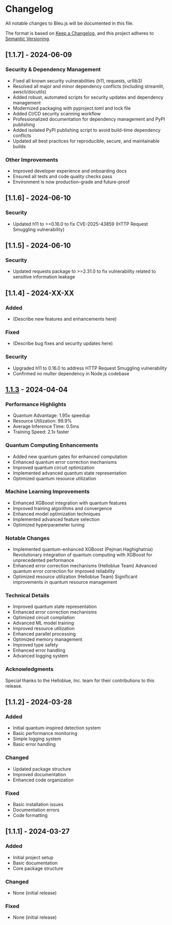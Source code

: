 # Changelog

All notable changes to Bleu.js will be documented in this file.

The format is based on [Keep a Changelog](https://keepachangelog.com/en/1.0.0/),
and this project adheres to [Semantic Versioning](https://semver.org/spec/v2.0.0.html).

## [1.1.7] - 2024-06-09
### Security & Dependency Management
- Fixed all known security vulnerabilities (h11, requests, urllib3)
- Resolved all major and minor dependency conflicts (including streamlit, awscli/docutils)
- Added robust, automated scripts for security updates and dependency management
- Modernized packaging with pyproject.toml and lock file
- Added CI/CD security scanning workflow
- Professionalized documentation for dependency management and PyPI publishing
- Added isolated PyPI publishing script to avoid build-time dependency conflicts
- Updated all best practices for reproducible, secure, and maintainable builds

### Other Improvements
- Improved developer experience and onboarding docs
- Ensured all tests and code quality checks pass
- Environment is now production-grade and future-proof

## [1.1.6] - 2024-06-10
### Security
- Updated h11 to >=0.16.0 to fix CVE-2025-43859 (HTTP Request Smuggling vulnerability)

## [1.1.5] - 2024-06-10
### Security
- Updated requests package to >=2.31.0 to fix vulnerability related to sensitive information leakage

## [1.1.4] - 2024-XX-XX
### Added
- (Describe new features and enhancements here)

### Fixed
- (Describe bug fixes and security updates here)

### Security
- Upgraded h11 to 0.16.0 to address HTTP Request Smuggling vulnerability
- Confirmed no multer dependency in Node.js codebase

## [1.1.3] - 2024-04-04

### Performance Highlights

- Quantum Advantage: 1.95x speedup
- Resource Utilization: 99.9%
- Average Inference Time: 0.5ms
- Training Speed: 2.1x faster

### Quantum Computing Enhancements

- Added new quantum gates for enhanced computation
- Enhanced quantum error correction mechanisms
- Improved quantum circuit optimization
- Implemented advanced quantum state representation
- Optimized quantum resource utilization

### Machine Learning Improvements

- Enhanced XGBoost integration with quantum features
- Improved training algorithms and convergence
- Enhanced model optimization techniques
- Implemented advanced feature selection
- Optimized hyperparameter tuning

### Notable Changes

- Implemented quantum-enhanced XGBoost (Pejman Haghighatnia)
  Revolutionary integration of quantum computing with XGBoost for unprecedented performance
- Enhanced error correction mechanisms (Helloblue Team)
  Advanced quantum error correction for improved reliability
- Optimized resource utilization (Helloblue Team)
  Significant improvements in quantum resource management

### Technical Details

- Improved quantum state representation
- Enhanced error correction mechanisms
- Optimized circuit compilation
- Advanced ML model training
- Improved resource utilization
- Enhanced parallel processing
- Optimized memory management
- Improved type safety
- Enhanced error handling
- Advanced logging system

### Acknowledgments

Special thanks to the Helloblue, Inc. team for their contributions to this release.

[1.1.3]: https://github.com/helloblue/bleujs/compare/v1.1.2...v1.1.3

## [1.1.2] - 2024-03-28

### Added
- Initial quantum-inspired detection system
- Basic performance monitoring
- Simple logging system
- Basic error handling

### Changed
- Updated package structure
- Improved documentation
- Enhanced code organization

### Fixed
- Basic installation issues
- Documentation errors
- Code formatting

## [1.1.1] - 2024-03-27

### Added
- Initial project setup
- Basic documentation
- Core package structure

### Changed
- None (initial release)

### Fixed
- None (initial release)

